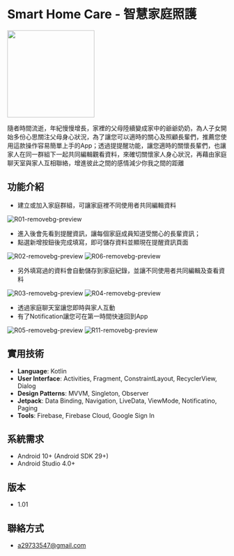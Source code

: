 
# Smart Home Care - 智慧家庭照護

[<img src="https://i.imgur.com/I58bWLd.png" width="200">](https://play.google.com/store/apps/details?id=com.czerny.smarthomecare)

隨者時間流逝，年紀慢慢增長，家裡的父母陸續變成家中的爺爺奶奶，為人子女開始多份心思關注父母身心狀況，為了讓您可以適時的關心及照顧長輩們，推薦您使用這款操作容易簡單上手的App；透過提提醒功能，讓您適時的關懷長輩們，也讓家人在同一群組下一起共同編輯觀看資料，來確切關懷家人身心狀況，再藉由家庭聊天室與家人互相聯絡，增進彼此之間的感情減少你我之間的距離

## 功能介紹

* 建立或加入家庭群組，可讓家庭裡不同使用者共同編輯資料

![R01-removebg-preview](https://user-images.githubusercontent.com/77201717/123380452-09d11080-d5c2-11eb-92ec-5950af9c4a73.png)

* 進入後會先看到提醒資訊，讓每個家庭成員知道受關心的長輩資訊；
* 點選新增按鈕後完成填寫，即可儲存資料並顯現在提醒資訊頁面

![R02-removebg-preview](https://user-images.githubusercontent.com/77201717/123380548-2a00cf80-d5c2-11eb-9973-30229e76a851.png)
![R06-removebg-preview](https://user-images.githubusercontent.com/77201717/123380579-3553fb00-d5c2-11eb-9245-5c5b03dc35f7.png)

* 另外填寫過的資料會自動儲存到家庭紀錄，並讓不同使用者共同編輯及查看資料

![R03-removebg-preview](https://user-images.githubusercontent.com/77201717/123380696-57e61400-d5c2-11eb-8edc-bf20891b974d.png)
![R04-removebg-preview](https://user-images.githubusercontent.com/77201717/123380731-66343000-d5c2-11eb-8773-d1034ae02424.png)

* 透過家庭聊天室讓您即時與家人互動
* 有了Notification讓您可在第一時間快速回到App

![R05-removebg-preview](https://user-images.githubusercontent.com/77201717/123380756-6d5b3e00-d5c2-11eb-8826-21765ccc7fac.png)
![R11-removebg-preview](https://user-images.githubusercontent.com/77201717/123380785-73511f00-d5c2-11eb-98d2-d058196c573c.png)

## 實用技術
* **Language**: Kotlin
* **User Interface**: Activities, Fragment, ConstraintLayout, RecyclerView, Dialog
* **Design Patterns**: MVVM, Singleton, Observer
* **Jetpack**: Data Binding, Navigation, LiveData, ViewMode, Notificatino, Paging
* **Tools**: Firebase, Firebase Cloud, Google Sign In 

## 系統需求
* Android 10+ (Android SDK 29+)
* Android Studio 4.0+

## 版本
* 1.01

## 聯絡方式
* a29733547@gmail.com






